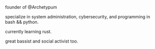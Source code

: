 founder of @Archetypum

specialize in system administration, cybersecurity, and programming in bash && python.

currently learning rust.

great bassist and social activist too.
